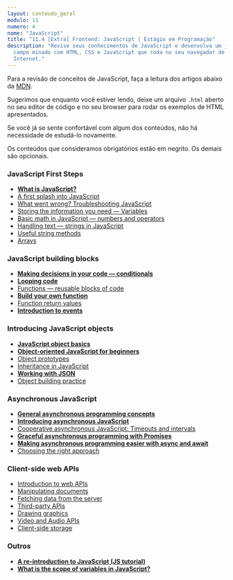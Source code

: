 ```yaml
---
layout: conteudo_geral
modulo: 11
numero: 4
nome: "JavaScript"
title: "11.4 [Extra] Frontend: JavaScript | Estágio em Programação"
description: "Revise seus conhecimentos de JavaScript e desenvolva um jogo de
  campo minado com HTML, CSS e JavaScript que roda no seu navegador de
  Internet."
---
```


Para a revisão de conceitos de JavaScript, faça a leitura dos artigos abaixo da
[MDN](https://developer.mozilla.org/en-US/docs/MDN/About).

Sugerimos que enquanto você estiver lendo, deixe um arquivo `.html` aberto no
seu editor de código e no seu browser para rodar os exemplos de HTML
apresentados.

Se você já se sente confortável com algum dos conteúdos, não há necessidade de
estudá-lo novamente.

Os conteúdos que consideramos obrigatórios estão em negrito. Os demais são
opcionais.

### JavaScript First Steps

- **[What is JavaScript?](https://developer.mozilla.org/en-US/docs/Learn/JavaScript/First_steps/What_is_JavaScript)**
- [A first splash into JavaScript](https://developer.mozilla.org/en-US/docs/Learn/JavaScript/First_steps/A_first_splash)
- [What went wrong? Troubleshooting JavaScript](https://developer.mozilla.org/en-US/docs/Learn/JavaScript/First_steps/What_went_wrong)
- [Storing the information you need — Variables](https://developer.mozilla.org/en-US/docs/Learn/JavaScript/First_steps/Variables)
- [Basic math in JavaScript — numbers and operators](https://developer.mozilla.org/en-US/docs/Learn/JavaScript/First_steps/Math)
- [Handling text — strings in JavaScript](https://developer.mozilla.org/en-US/docs/Learn/JavaScript/First_steps/Strings)
- [Useful string methods](https://developer.mozilla.org/en-US/docs/Learn/JavaScript/First_steps/Useful_string_methods)
- [Arrays](https://developer.mozilla.org/en-US/docs/Learn/JavaScript/First_steps/Arrays)


### JavaScript building blocks

- **[Making decisions in your code — conditionals](https://developer.mozilla.org/en-US/docs/Learn/JavaScript/Building_blocks/conditionals)**
- **[Looping code](https://developer.mozilla.org/en-US/docs/Learn/JavaScript/Building_blocks/Looping_code)**
- [Functions — reusable blocks of code](https://developer.mozilla.org/en-US/docs/Learn/JavaScript/Building_blocks/Functions)
- **[Build your own function](https://developer.mozilla.org/en-US/docs/Learn/JavaScript/Building_blocks/Build_your_own_function)**
- [Function return values](https://developer.mozilla.org/en-US/docs/Learn/JavaScript/Building_blocks/Return_values)
- **[Introduction to events](https://developer.mozilla.org/en-US/docs/Learn/JavaScript/Building_blocks/Events)**

### Introducing JavaScript objects

- **[JavaScript object basics](https://developer.mozilla.org/en-US/docs/Learn/JavaScript/Objects/Basics)**
- **[Object-oriented JavaScript for beginners](https://developer.mozilla.org/en-US/docs/Learn/JavaScript/Objects/Object-oriented_JS)**
- [Object prototypes](https://developer.mozilla.org/en-US/docs/Learn/JavaScript/Objects/Object_prototypes)
- [Inheritance in JavaScript](https://developer.mozilla.org/en-US/docs/Learn/JavaScript/Objects/Inheritance)
- **[Working with JSON](https://developer.mozilla.org/en-US/docs/Learn/JavaScript/Objects/JSON)**
- [Object building practice](https://developer.mozilla.org/en-US/docs/Learn/JavaScript/Objects/Object_building_practice)

### Asynchronous JavaScript

- **[General asynchronous programming concepts](https://developer.mozilla.org/en-US/docs/Learn/JavaScript/Asynchronous/Concepts)**
- **[Introducing asynchronous JavaScript](https://developer.mozilla.org/en-US/docs/Learn/JavaScript/Asynchronous/Introducing)**
- [Cooperative asynchronous JavaScript: Timeouts and intervals](https://developer.mozilla.org/en-US/docs/Learn/JavaScript/Asynchronous/Timeouts_and_intervals)
- **[Graceful asynchronous programming with Promises](https://developer.mozilla.org/en-US/docs/Learn/JavaScript/Asynchronous/Promises)**
- **[Making asynchronous programming easier with async and await](https://developer.mozilla.org/en-US/docs/Learn/JavaScript/Asynchronous/Async_await)**
- [Choosing the right approach](https://developer.mozilla.org/en-US/docs/Learn/JavaScript/Asynchronous/Choosing_the_right_approach)

### Client-side web APIs

- [Introduction to web APIs](https://developer.mozilla.org/en-US/docs/Learn/JavaScript/Client-side_web_APIs/Introduction)
- [Manipulating documents](https://developer.mozilla.org/en-US/docs/Learn/JavaScript/Client-side_web_APIs/Manipulating_documents)
- [Fetching data from the server](https://developer.mozilla.org/en-US/docs/Learn/JavaScript/Client-side_web_APIs/Fetching_data)
- [Third-party APIs](https://developer.mozilla.org/en-US/docs/Learn/JavaScript/Client-side_web_APIs/Third_party_APIs)
- [Drawing graphics](https://developer.mozilla.org/en-US/docs/Learn/JavaScript/Client-side_web_APIs/Drawing_graphics)
- [Video and Audio APIs](https://developer.mozilla.org/en-US/docs/Learn/JavaScript/Client-side_web_APIs/Video_and_audio_APIs)
- [Client-side storage](https://developer.mozilla.org/en-US/docs/Learn/JavaScript/Client-side_web_APIs/Client-side_storage)

### Outros

- **[A re-introduction to JavaScript (JS tutorial)](https://developer.mozilla.org/en-US/docs/Web/JavaScript/A_re-introduction_to_JavaScript)**
- **[What is the scope of variables in JavaScript?](https://stackoverflow.com/questions/500431/what-is-the-scope-of-variables-in-javascript)**
